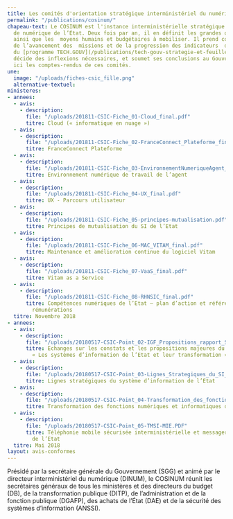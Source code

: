 ```yaml
---
title: Les comités d'orientation stratégique interministériel du numérique (COSINUM)
permalink: "/publications/cosinum/"
chapeau-text: Le COSINUM est l'instance interministérielle stratégique en matière
  de numérique de l’État. Deux fois par an, il en définit les grandes orientations,
  ainsi que les  moyens humains et budgétaires à mobiliser. Il prend connaissance
  de l’avancement des  missions et de la progression des indicateurs  de  pilotage
  du [programme TECH.GOUV](/publications/tech-gouv-strategie-et-feuille-de-route-2019-2021/),
  décide des inflexions nécessaires, et soumet ses conclusions au Gouvernement. Retrouvez
  ici les comptes-rendus de ces comités.
une:
  image: "/uploads/fiches-csic_fille.png"
  alternative-textuel: 
ministeres:
- annees:
  - avis:
    - description: 
      file: "/uploads/201811-CSIC-Fiche_01-Cloud_final.pdf"
      titre: Cloud (« informatique en nuage »)
  - avis:
    - description: 
      file: "/uploads/201811-CSIC-Fiche_02-FranceConnect_Plateforme_final.pdf"
      titre: FranceConnect Plateforme
  - avis:
    - description: 
      file: "/uploads/201811-CSIC-Fiche_03-EnvironnementNumeriqueAgent_final.pdf"
      titre: Environnement numérique de travail de l’agent
  - avis:
    - description: 
      file: "/uploads/201811-CSIC-Fiche_04-UX_final.pdf"
      titre: UX - Parcours utilisateur
  - avis:
    - description: 
      file: "/uploads/201811-CSIC-Fiche_05-principes-mutualisation.pdf"
      titre: Principes de mutualisation du SI de l’Etat
  - avis:
    - description: 
      file: "/uploads/201811-CSIC-Fiche_06-MAC_VITAM_final.pdf"
      titre: Maintenance et amélioration continue du logiciel Vitam
  - avis:
    - description: 
      file: "/uploads/201811-CSIC-Fiche_07-VaaS_final.pdf"
      titre: Vitam as a Service
  - avis:
    - description: 
      file: "/uploads/201811-CSIC-Fiche_08-RHNSIC_final.pdf"
      titre: Compétences numériques de l’Etat – plan d’action et référentiel des
        rémunérations
  titre: Novembre 2018
- annees:
  - avis:
    - description: 
      file: "/uploads/20180517-CSIC-Point_02-IGF_Propositions_rapport_SI.pdf"
      titre: Echanges sur les constats et les propositions majeures du rapport IGF
        « Les systèmes d’information de l’Etat et leur transformation »
  - avis:
    - description: 
      file: "/uploads/20180517-CSIC-Point_03-Lignes_Strategiques_du_SI_de_l_Etat.pdf"
      titre: Lignes stratégiques du système d’information de l’Etat
  - avis:
    - description: 
      file: "/uploads/20180517-CSIC-Point_04-Transformation_des_fonctions_numeriques.pdf"
      titre: Transformation des fonctions numériques et informatiques dans l’Etat
  - avis:
    - description: 
      file: "/uploads/20180517-CSIC-Point_05-TMSI-MIE.PDF"
      titre: Téléphonie mobile sécurisée interministérielle et messagerie instantanée
        de l’Etat
  titre: Mai 2018
layout: avis-conformes
---
```


Présidé  par  la  secrétaire  générale  du  Gouvernement  (SGG)  et  animé  par  le  directeur  interministériel  du  numérique  (DINUM),  le  COSINUM  réunit  les secrétaires généraux de tous les ministères et des directeurs du budget  (DB),  de  la  transformation  publique  (DITP),  de  l’administration  et  de  la  fonction  publique  (DGAFP),  des  achats  de  l’État  (DAE)  et  de  la  sécurité  des  systèmes d’information (ANSSI).